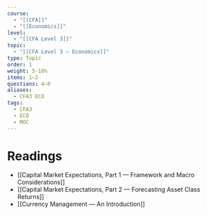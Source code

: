 ```yaml
---
course:
  - "[[CFA]]"
  - "[[Economics]]"
level:
  - "[[CFA Level 3]]"
topic:
  - "[[CFA Level 3 — Economics]]"
type: Topic
order: 1
weight: 5-10%
items: 1–2
questions: 4–8
aliases:
  - CFA3 ECO
tags:
  - CFA3
  - ECO
  - MOC
---
```

# Readings
- [[Capital Market Expectations, Part 1 — Framework and Macro Considerations]]
- [[Capital Market Expectations, Part 2 — Forecasting Asset Class Returns]]
- [[Currency Management — An Introduction]]